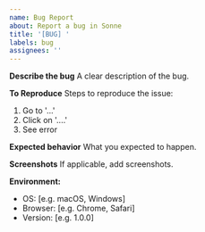 ```yaml
---
name: Bug Report
about: Report a bug in Sonne
title: '[BUG] '
labels: bug
assignees: ''
---
```


**Describe the bug**
A clear description of the bug.

**To Reproduce**
Steps to reproduce the issue:
1. Go to '...'
2. Click on '....'
3. See error

**Expected behavior**
What you expected to happen.

**Screenshots**
If applicable, add screenshots.

**Environment:**
 - OS: [e.g. macOS, Windows]
 - Browser: [e.g. Chrome, Safari]
 - Version: [e.g. 1.0.0]